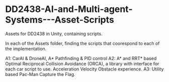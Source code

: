 # DD2438-AI-and-Multi-agent-Systems---Asset-Scripts
 Assets for DD2438 in Unity, containing scripts.

 In each of the Assets folder, finding the scripts that coorespond to each of the implementation.

 A1: CarAI & DroneAI, A* Pathfinding & PID control
 A2: A* and RRT* based Optimal Reciprocal Collision Avoidance (ORCA), a library with interface for each car script to use. Acceleration Velocity Obstacle experience.
 A3: Utility based Pac-Man Capture the Flag.
